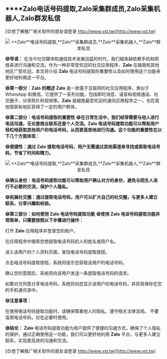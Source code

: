 ## ****Zalo**电话号码提取,**Zalo**采集群成员,**Zalo**采集机器人,**Zalo**群发私信**

[😍想了解推广相关软件的朋友请登录 http://www.vst.tw](http://www.vst.tw)

 <center><img src="https://vst.tw/MP4/tuiguang/png/2.png" alt="**Zalo**电话号码提取,**Zalo**采集群成员,**Zalo**采集机器人,**Zalo**群发私信"></center>

**😄导语：**
在当今社交媒体和通信技术发展迅猛的时代，我们越来越依赖手机和网络来进行沟通和交流。作为一种非常受欢迎的社交应用程序，**Zalo** 在越南和其他地区广受欢迎。本文将介绍 **Zalo** 电话号码提取的重要性以及如何使用这个功能来更好地利用这一平台。

**😄第一部分：**Zalo** 的概述**
**Zalo** 是一款基于互联网的社交应用程序，类似于 WhatsApp 和微信。它提供了一系列功能，包括即时消息、语音和视频通话、社交圈子、分享照片和视频等。**Zalo** 是越南最受欢迎的通讯应用程序之一，也在其他国家和地区获得了一定的用户群体。

**😄第二部分：电话号码提取的重要性**
**😄在日常生活中，我们经常需要与他人进行电话沟通，无论是商业联系还是个人交流。**Zalo** 电话号码提取功能可以帮助用户轻松地获取其他用户的电话号码，从而更高效地进行沟通。这个功能的重要性在以下几个方面体现：**

**😄便捷性：通过 **Zalo** 提取电话号码，用户无需通过其他渠道来寻找或索取电话号码，节省了时间和精力。**

 <center><img src="https://vst.tw/MP4/tuiguang/png/3.png" alt="**Zalo**电话号码提取,**Zalo**采集群成员,**Zalo**采集机器人,**Zalo**群发私信"></center>

**😄确认身份：电话号码提取功能可以帮助用户确认对方的身份，避免与陌生人进行不必要的交流，保护个人隐私。**

**😄拓展社交圈：通过提取电话号码，用户可以扩大自己的社交圈，与更多人建立联系，分享兴趣和经验。**

**😄第三部分：如何使用 **Zalo** 电话号码提取功能**
**😄使用 **Zalo** 电话号码提取功能非常简单，只需要按照以下步骤进行操作：**

打开 **Zalo** 应用程序并登录您的账户。

在应用程序中搜索您想提取电话号码的人的姓名或用户名。

进入该用户的个人资料页面，查找电话号码提取按钮。

点击电话号码提取按钮，系统将提示您获取该用户的电话号码。

确认您的意图后，系统将向该用户发送一条提取电话号码的请求。

如果对方同意分享电话号码，系统将向您显示该用户的电话号码，并将其保存在您的手机通讯录中。

**😄注意事项：**

在使用电话号码提取功能时，请确保尊重他人的隐私，遵守相关法律法规。
不要滥用电话号码，仅在必要时使用。

**😄结论：**
**Zalo** 电话号码提取功能为用户提供了便捷的沟通方式，确保了个人隐私的保护。通过正确使用这一功能，我们可以更好地利用 **Zalo** 平台，与更多人建立联系，实现更高效的沟通和交流。

[😍想了解推广相关软件的朋友请登录 http://www.vst.tw](http://www.vst.tw)



